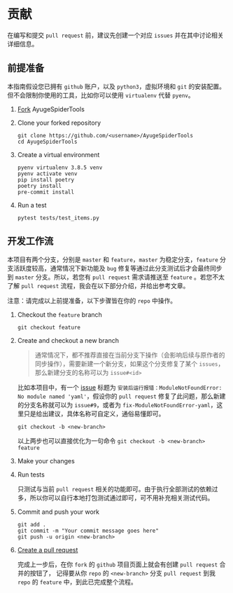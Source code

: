 # 贡献

在编写和提交 `pull request` 前，建议先创建一个对应 `issues` 并在其中讨论相关详细信息。

## 前提准备

本指南假设您已拥有 `github` 账户，以及 `python3`，虚拟环境和 `git` 的安装配置。
但不会限制你使用的工具，比如你可以使用 `virtualenv` 代替 `pyenv`。

1. [Fork](https://github.com/shengchenyang/AyugeSpiderTools/fork) AyugeSpiderTools

2. Clone your forked repository

   ```shell
   git clone https://github.com/<username>/AyugeSpiderTools
   cd AyugeSpiderTools
   ```

3. Create a virtual environment

   ```shell
   pyenv virtualenv 3.8.5 venv
   pyenv activate venv
   pip install poetry
   poetry install
   pre-commit install
   ```

4. Run a test

   ```shell
   pytest tests/test_items.py
   ```

## 开发工作流

本项目有两个分支，分别是 `master` 和 `feature`，`master` 为稳定分支，`feature` 分支活跃度较高，通常情况下新功能及 `bug` 修复等通过此分支测试后才会最终同步到 `master` 分支。所以，若您有 `pull request` 需求请推送至 `feature` 。若您不太了解 `pull request` 流程，我会在以下部分介绍，并给出参考文章。

注意：请完成以上前提准备，以下步骤皆在你的 `repo` 中操作。

1. Checkout the `feature` branch

   ```shell
   git checkout feature
   ```

2. Create and checkout a new branch

   > 通常情况下，都不推荐直接在当前分支下操作（会影响后续与原作者的同步操作），需要新建一个新分支，如果这个分支修复了某个 `issues`，那么新建分支的名称可以为 `issue#<id>`

   比如本项目中，有一个 [issue](https://github.com/shengchenyang/AyugeSpiderTools/issues/9) 标题为 `安装后运行报错：ModuleNotFoundError: No module named 'yaml'`，假设你的 `pull request` 修复了此问题，那么新建的分支名称就可以为 `issue#9`，或者为 `fix-ModuleNotFoundError-yaml`，这里只是给出建议，具体名称可自定义，通俗易懂即可。

   ```shell
   git checkout -b <new-branch>
   ```

   以上两步也可以直接优化为一句命令 `git checkout -b <new-branch> feature`

3. Make your changes

4. Run tests

   只测试与当前 `pull request` 相关的功能即可。由于执行全部测试的依赖过多，所以你可以自行本地打包测试通过即可，可不用补充相关测试代码。

5. Commit and push your work

   ```shell
   git add .
   git commit -m "Your commit message goes here"
   git push -u origin <new-branch>
   ```

6. [Create a pull request](https://help.github.com/articles/creating-a-pull-request/)

   完成上一步后，在你 `fork` 的 `github` 项目页面上就会有创建 `pull request` 合并的按钮了， 记得要从你 `repo` 的 `<new-branch>` 分支 `pull request` 到我 `repo` 的 `feature` 中，到此已完成整个流程。
